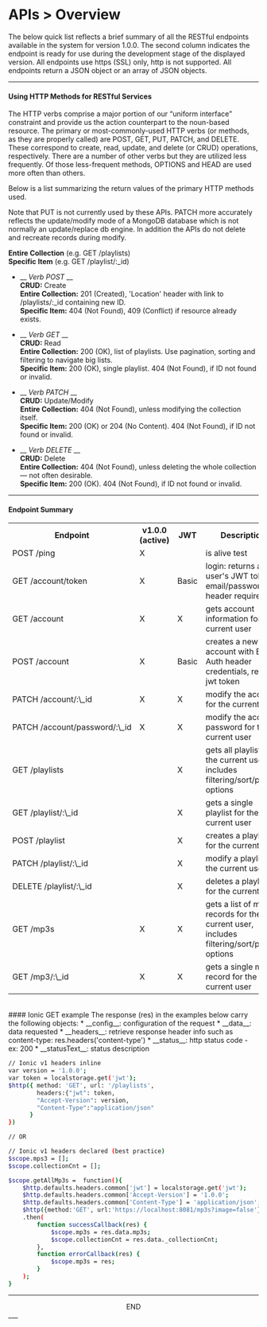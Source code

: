 <div class="page-header">
  <h1  id="page-title">APIs > Overview</h1>
</div>

The below quick list reflects a brief summary of all the RESTful endpoints available
in the system for version 1.0.0. The second column indicates the endpoint is ready for use during
the development stage of the displayed version. All endpoints use https (SSL) only, http is not supported.
All endpoints return a JSON object or an array of JSON objects.

<!-- http://www.restapitutorial.com/lessons/httpmethods.html -->
___
#### Using HTTP Methods for RESTful Services
The HTTP verbs comprise a major portion of our “uniform interface” constraint and provide us the action counterpart to the noun-based resource. The primary or most-commonly-used HTTP verbs (or methods, as they are properly called) are POST, GET, PUT, PATCH, and DELETE. These correspond to create, read, update, and delete (or CRUD) operations, respectively. There are a number of other verbs but they are utilized less frequently. Of those less-frequent methods, OPTIONS and HEAD are used more often than others.

Below is a list summarizing the return values of the primary HTTP methods used.

Note that PUT is not currently used by these APIs. PATCH more accurately reflects the update/modify mode of a MongoDB database
which is not normally an update/replace db engine. In addition the APIs do not delete and recreate records during modify.

__Entire Collection__ (e.g. GET /playlists)  
__Specific Item__ (e.g. GET /playlist/:\_id)  

* __ _Verb POST_ __  
  __CRUD:__ Create  
  __Entire Collection:__ 201 (Created), 'Location' header with link to /playlists/:\_id containing new ID.  
  __Specific Item:__ 404 (Not Found), 409 (Conflict) if resource already exists.  

* __ _Verb GET_ __    
  __CRUD:__ Read  
  __Entire Collection:__ 200 (OK), list of playlists. Use pagination, sorting and filtering to navigate big lists.  
  __Specific Item:__ 200 (OK), single playlist. 404 (Not Found), if ID not found or invalid.  

* __ _Verb PATCH_ __    
  __CRUD:__ Update/Modify  
  __Entire Collection:__ 404 (Not Found), unless modifying the collection itself.  
  __Specific Item:__ 200 (OK) or 204 (No Content). 404 (Not Found), if ID not found or invalid.

* __ _Verb DELETE_ __    
  __CRUD:__ Delete  
  __Entire Collection:__ 404 (Not Found), unless deleting the whole collection — not often desirable.  
  __Specific Item:__ 200 (OK). 404 (Not Found), if ID not found or invalid.


___
#### Endpoint Summary

<table id="tbl">
<colgroup><col><col><col></colgroup>
  <tr>
    <th>Endpoint</th><th>v1.0.0 (active)</th><th>JWT</th><th>Description</th>
  </tr>
  <tr>
    <td>POST /ping</td>
    <td>X</td>
    <td></td>
    <td>is alive test</td>
  </tr>

  <!-- ACCOUNTS ------------ -->
  <tr>
    <td NOWRAP>GET /account/token</td>
    <td>X</td>
    <td>Basic</td>
    <td>login: returns a user's JWT token, email/password in header required</td>
  </tr>
  <tr>
    <td NOWRAP>GET /account</td>
    <td>X</td>
    <td>X</td>
    <td>gets account information for the current user</td>
  </tr>
    <td NOWRAP>POST /account</td>
    <td>X</td>
    <td>Basic</td>
    <td>creates a new account with Basic Auth header credentials, returns jwt token</td>
  </tr>
    <td NOWRAP>PATCH /account/:\_id</td>
    <td>X</td>
    <td>X</td>
    <td>modify the account for the current user</td>
  </tr>
  </tr>
    <td NOWRAP>PATCH /account/password/:\_id</td>
    <td>X</td>
    <td>X</td>
    <td>modify the account password for the current user</td>
  </tr>



  <!-- PLAYLISTS ----------------------------------- -->
  <tr>
    <td NOWRAP>GET /playlists</td>
    <td></td>
    <td>X</td>
    <td>gets all playlists for the current user, includes filtering/sort/paging options</td>
  </tr>
  <tr>
    <td NOWRAP>GET /playlist/:\_id</td>
    <td></td>
    <td>X</td>
    <td>gets a single playlist for the current user</td>
  </tr>
  <tr>
    <td NOWRAP>POST /playlist</td>
    <td></td>
    <td>X</td>
    <td>creates a playlist for the current user</td>
  </tr>
  <tr>
    <td NOWRAP>PATCH /playlist/:\_id</td>
    <td></td>
    <td>X</td>
    <td>modify a playlist for the current user</td>
  </tr>
  <tr>
    <td NOWRAP>DELETE /playlist/:\_id</td>
    <td></td>
    <td>X</td>
    <td>deletes a playlist for the current user</td>
  </tr>

  <!-- MP3s ----------------------- -->
  <tr>
    <td NOWRAP>GET /mp3s</td>
    <td>X</td>
    <td>X</td>
    <td>gets a list of mp3 records for the current user, includes filtering/sort/paging options</td>
  </tr>
  <tr>
    <td NOWRAP>GET /mp3/:\_id</td>
    <td>X</td>
    <td>X</td>
    <td>gets a single mp3 record for the current user</td>
  </tr>

</table>

<br/>
#### Ionic GET example
The response (res) in the examples below carry the following objects:
* __config__: configuration of the request
* __data__: data requested
* __headers__: retrieve response header info such as content-type: res.headers('content-type')
* __status__: http status code - ex: 200
* __statusText__: status description

```bash
// Ionic v1 headers inline
var version = '1.0.0';
var token = localstorage.get('jwt');
$http({ method: 'GET', url: '/playlists',
        headers:{"jwt": token,
        "Accept-Version": version,
        "Content-Type":"application/json"
      }
})

// OR

// Ionic v1 headers declared (best practice)
$scope.mps3 = [];
$scope.collectionCnt = [];

$scope.getAllMp3s =  function(){
    $http.defaults.headers.common['jwt'] = localstorage.get('jwt');
    $http.defaults.headers.common['Accept-Version'] = '1.0.0';
    $http.defaults.headers.common['Content-Type'] = 'application/json';
    $http({method:'GET', url:'https://localhost:8081/mp3s?image=false'})
    .then(
        function successCallback(res) {
            $scope.mp3s = res.data.mp3s;
            $scope.collectionCnt = res.data._collectionCnt;
        },
        function errorCallback(res) {
            $scope.mp3s = res;
        }
    );
}
```

___
<div style="margin:0 auto;text-align:center;">END</div>
___
